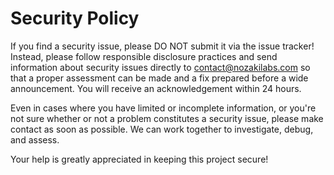 # Security Policy

If you find a security issue, please DO NOT submit it via the issue tracker! Instead, please follow responsible disclosure practices and send information about security issues directly to [contact@nozakilabs.com](mailto:contact@nozakilabs.com) so that a proper assessment can be made and a fix prepared before a wide announcement. You will receive an acknowledgement within 24 hours.

Even in cases where you have limited or incomplete information, or you're not sure whether or not a problem constitutes a security issue, please make contact as soon as possible. We can work together to investigate, debug, and assess.

Your help is greatly appreciated in keeping this project secure!